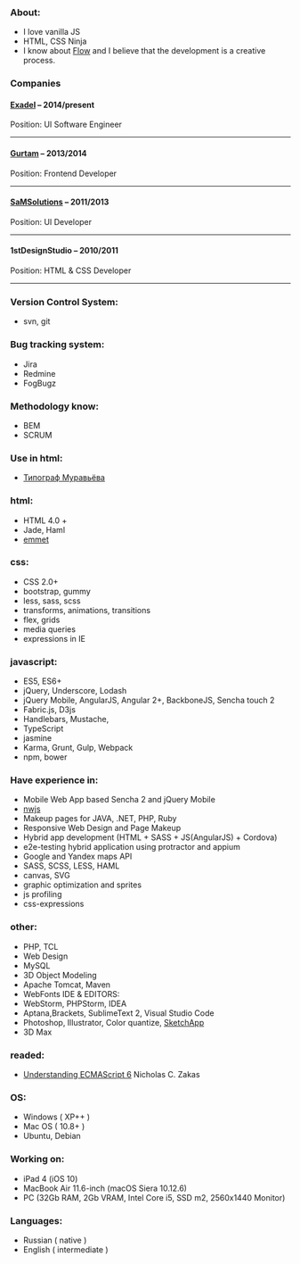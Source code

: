 ### About:
- I love vanilla JS
- HTML, CSS Ninja
- I know about [Flow](https://en.wikipedia.org/wiki/Flow_(psychology)) and I believe that the development is a creative process.


### Companies
#### [Exadel](https://exadel.com) – 2014/present
Position: UI Software Engineer

___
#### [Gurtam](https://gurtam.com) – 2013/2014
Position: Frontend Developer
___
#### [SaMSolutions](https://www.sam-solutions.com) – 2011/2013
Position: UI Developer
___
#### 1stDesignStudio – 2010/2011
Position: HTML & CSS Developer
___


### Version Control System:
- svn, git

### Bug tracking system:
- Jira
- Redmine
- FogBugz

### Methodology know:
- BEM
- SCRUM

### Use in html:
- [Типограф Муравьёва](http://mdash.ru)

### html:
- HTML 4.0 +
- Jade, Haml
- [emmet](https://emmet.io)

### css:
- CSS 2.0+
- bootstrap, gummy
- less, sass, scss
- transforms, animations, transitions
- flex, grids
- media queries
- expressions in IE

### javascript:
- ES5, ES6+
- jQuery, Underscore, Lodash
- jQuery Mobile, AngularJS, Angular 2+, BackboneJS, Sencha touch 2
- Fabric.js, D3js
- Handlebars, Mustache,
- TypeScript
- jasmine
- Karma, Grunt, Gulp, Webpack
- npm, bower

### Have experience in:
- Mobile Web App based Sencha 2 and jQuery Mobile
- [nwjs](https://nwjs.io)
- Makeup pages for JAVA, .NET, PHP, Ruby
- Responsive Web Design and Page Makeup
- Hybrid app development (HTML + SASS + JS(AngularJS) + Cordova)
- e2e-testing hybrid application using protractor and appium
- Google and Yandex maps API
- SASS, SCSS, LESS, HAML
- canvas, SVG
- graphic optimization and sprites
- js profiling
- css-expressions

### other:
- PHP, TCL
- Web Design
- MySQL
- 3D Object Modeling
- Apache Tomcat, Maven
- WebFonts IDE & EDITORS:
- WebStorm, PHPStorm, IDEA
- Aptana,Brackets, SublimeText 2, Visual Studio Code
- Photoshop, Illustrator, Color quantize, [SketchApp](https://www.sketchapp.com)
- 3D Max

### readed:
- [Understanding ECMAScript 6](https://github.com/nzakas/understandinges6) Nicholas C. Zakas

### OS:
- Windows ( XP++ )
- Mac OS ( 10.8+ )
- Ubuntu, Debian

### Working on:
- iPad 4 (iOS 10)
- MacBook Air 11.6-inch (macOS Siera 10.12.6)
- PC (32Gb RAM, 2Gb VRAM, Intel Core i5, SSD m2, 2560x1440 Monitor)

### Languages:
- Russian ( native )
- English ( intermediate )
